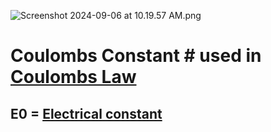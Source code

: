 ![Screenshot 2024-09-06 at 10.19.57 AM.png](./../screenshot-2024-09-06-at-10.19.57-am.png/)
# Coulombs Constant # used in [Coulombs Law](./../coulombs-law/)

## E0 = [Electrical constant](./../electrical-constant/)
